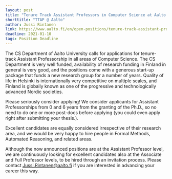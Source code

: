 ```yaml
---
layout: post
title: "Tenure Track Assistant Professors in Computer Science at Aalto University, Helsinki, Finland"
shorttitle: "TTAP @ Aalto"
author: Jussi Rintanen
link: https://www.aalto.fi/en/open-positions/tenure-track-assistant-professors-in-computer-science
deadline: 2021-01-10
tags: Position Deadline
---
```

The CS Department of Aalto University calls for applications for tenure-track Assistant Professorship in all areas of Computer Science. The CS Department is very well funded, availability of research funding in Finland in general is very good, and the positions come with a generous start-up package that funds a new research group for a number of years. Quality of life in Helsinki is internationally very competitive on multiple scales, and Finland is globally known as one of the progressive and technologically advanced Nordic societies.

Please seriously consider applying! We consider applicants for Assistant Professorships from 0 and 6 years from the granting of the Ph.D., so no need to do one or more post-docs before applying (you could even apply right after submitting your thesis.).

Excellent candidates are equally considered irrespective of their research area, and we would be very happy to hire people in Formal Methods, Automated Reasoning, and related areas.

Although the now announced positions are at the Assistant Professor level, we are continuously looking for excellent candidates also at the Associate and Full Professor levels, to be hired through an invitation process. Please contact Jussi.Rintanen@aalto.fi if you are interested in advancing your career this way.